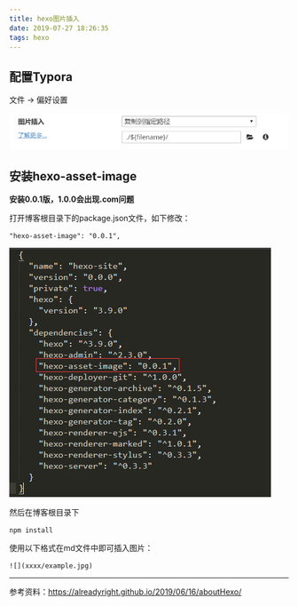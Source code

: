 ```yaml
---
title: hexo图片插入
date: 2019-07-27 18:26:35
tags: hexo
---
```


## 配置Typora

文件 $\longrightarrow$ 偏好设置

![](hexo图片插入/1564223287104.png)

<!--more-->

## 安装hexo-asset-image

**安装0.0.1版，1.0.0会出现.com问题**

打开博客根目录下的package.json文件，如下修改：

```
"hexo-asset-image": "0.0.1",
```

![1564223585893](hexo图片插入/1564223585893.png)

然后在博客根目录下

```
npm install
```

使用以下格式在md文件中即可插入图片：

```
![](xxxx/example.jpg) 
```

____

参考资料：https://alreadyright.github.io/2019/06/16/aboutHexo/

